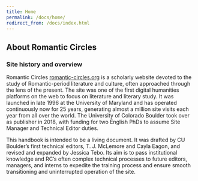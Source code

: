 ```yaml
---
title: Home
permalink: /docs/home/
redirect_from: /docs/index.html
---
```


## About Romantic Circles

### Site history and overview

Romantic Circles [romantic-circles.org](https://www.romantic-circles.org) is a scholarly website devoted to the study of Romantic-period literature and culture, often approached through the lens of the present. The site was one of the first digital humanities platforms on the web to focus on literature and literary study. It was launched in late 1996 at the University of Maryland and has operated continuously now for 25 years, generating almost a million site visits each year from all over the world. The University of Colorado Boulder took over as publisher in 2018, with funding for two English PhDs to assume Site Manager and Technical Editor duties.

This handbook is intended to be a living document. It was drafted by CU Boulder’s first technical editors, T. J. McLemore and Cayla Eagon, and revised and expanded by Jessica Tebo. Its aim is to pass institutional knowledge and RC’s often complex technical processes to future editors, managers, and interns to expedite the training process and ensure smooth transitioning and uninterrupted operation of the site.
